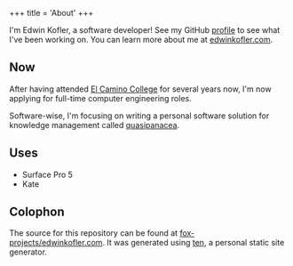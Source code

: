 +++
title = 'About'
+++

I'm Edwin Kofler, a software developer! See my GitHub [profile](https://github.com/hyperupcall) to see what I've been working on. You can learn more about me at [edwinkofler.com](https://edwinkofler.com).

## Now

After having attended [El Camino College](https://www.elcamino.edu) for several years now, I'm now applying for full-time computer engineering roles.

Software-wise, I'm focusing on writing a personal software solution for knowledge management called [quasipanacea](https://github.com/quasipanacea).

## Uses

- Surface Pro 5
- Kate

## Colophon

The source for this repository can be found at [fox-projects/edwinkofler.com](https://github.com/fox-projects/edwinkofler.com). It was generated using [ten](https://github.com/fox-incubating/ten), a personal static site generator.

